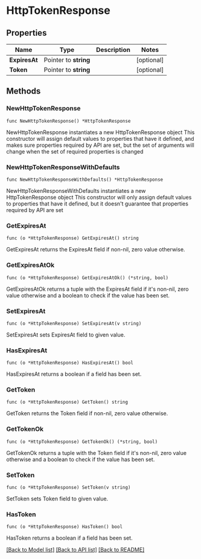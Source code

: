 # HttpTokenResponse

## Properties

Name | Type | Description | Notes
------------ | ------------- | ------------- | -------------
**ExpiresAt** | Pointer to **string** |  | [optional] 
**Token** | Pointer to **string** |  | [optional] 

## Methods

### NewHttpTokenResponse

`func NewHttpTokenResponse() *HttpTokenResponse`

NewHttpTokenResponse instantiates a new HttpTokenResponse object
This constructor will assign default values to properties that have it defined,
and makes sure properties required by API are set, but the set of arguments
will change when the set of required properties is changed

### NewHttpTokenResponseWithDefaults

`func NewHttpTokenResponseWithDefaults() *HttpTokenResponse`

NewHttpTokenResponseWithDefaults instantiates a new HttpTokenResponse object
This constructor will only assign default values to properties that have it defined,
but it doesn't guarantee that properties required by API are set

### GetExpiresAt

`func (o *HttpTokenResponse) GetExpiresAt() string`

GetExpiresAt returns the ExpiresAt field if non-nil, zero value otherwise.

### GetExpiresAtOk

`func (o *HttpTokenResponse) GetExpiresAtOk() (*string, bool)`

GetExpiresAtOk returns a tuple with the ExpiresAt field if it's non-nil, zero value otherwise
and a boolean to check if the value has been set.

### SetExpiresAt

`func (o *HttpTokenResponse) SetExpiresAt(v string)`

SetExpiresAt sets ExpiresAt field to given value.

### HasExpiresAt

`func (o *HttpTokenResponse) HasExpiresAt() bool`

HasExpiresAt returns a boolean if a field has been set.

### GetToken

`func (o *HttpTokenResponse) GetToken() string`

GetToken returns the Token field if non-nil, zero value otherwise.

### GetTokenOk

`func (o *HttpTokenResponse) GetTokenOk() (*string, bool)`

GetTokenOk returns a tuple with the Token field if it's non-nil, zero value otherwise
and a boolean to check if the value has been set.

### SetToken

`func (o *HttpTokenResponse) SetToken(v string)`

SetToken sets Token field to given value.

### HasToken

`func (o *HttpTokenResponse) HasToken() bool`

HasToken returns a boolean if a field has been set.


[[Back to Model list]](../README.md#documentation-for-models) [[Back to API list]](../README.md#documentation-for-api-endpoints) [[Back to README]](../README.md)


